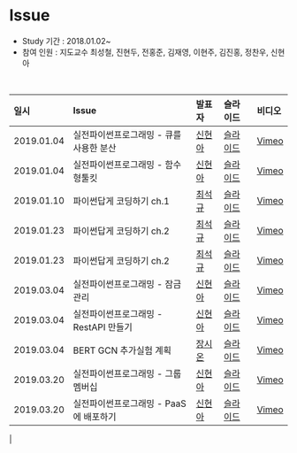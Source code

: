 # Issue

- Study 기간 : 2018.01.02~
- 참여 인원 : 지도교수 최성철, 진현두, 전홍준, 김재영, 이현주, 김진홍, 정찬우, 신현아

<br>

| 일시         | Issue                                             |                    발표자             | 슬라이드 | 비디오 |
| :--------- | :------------------------------------------------- | :----------------------------------- | :----- |  :---- |
| 2019.01.04 | 실전파이썬프로그래밍 - 큐를 사용한 분산| [신현아](https://github.com/HyunaShin) | [슬라이드](https://docs.google.com/presentation/d/1oRoh13UtDvECvd0HQc_E65AQj4AkFxAbM9rqYPz8xNI/edit#slide=id.p) |  [Vimeo](https://vimeo.com/309858699) |
| 2019.01.04 | 실전파이썬프로그래밍 - 함수형툴킷| [신현아](https://github.com/HyunaShin) | [슬라이드](https://docs.google.com/presentation/d/1FH3KBqbOjUSJLgmu0aECWk4gBlaAM4fdiZfilVeydMM/edit#slide=id.p) |  [Vimeo](https://vimeo.com/309858676) |
| 2019.01.10 | 파이썬답게 코딩하기 ch.1 | [최석규](https://github.com/choiseokkyu) | [슬라이드](https://drive.google.com/open?id=10L4KrwlmfRKN_2K_BGcRVhmpNLSyzVtn) |  [Vimeo](https://vimeo.com/314704530) |
| 2019.01.23 | 파이썬답게 코딩하기 ch.2 | [최석규](https://github.com/choiseokkyu) | [슬라이드](https://github.com/choiseokkyu/pythonic_code/blob/master/decorator.ipynb) |  [Vimeo](https://vimeo.com/314704590) | |
| 2019.01.23 | 파이썬답게 코딩하기 ch.2 | [최석규](https://github.com/choiseokkyu) | [슬라이드](https://github.com/choiseokkyu/pythonic_code/blob/master/decorator.ipynb) |  [Vimeo](https://vimeo.com/314704590) |
| 2019.03.04 |실전파이썬프로그래밍 - 잠금관리 | [신현아](https://github.com/HyunaShin) | [슬라이드](https://drive.google.com/open?id=1BIJdTq8G1eMypBDgXlj1WAs2dvK67x5D) |  [Vimeo](https://vimeo.com/329285703) |
| 2019.03.04 | 실전파이썬프로그래밍 - RestAPI 만들기 | [신현아](https://github.com/HyunaShin)| [슬라이드](https://drive.google.com/open?id=14vLOqGfp83nsUH8_4Q5wOuuczd82bv9j) |  [Vimeo](https://vimeo.com/329285690) |
| 2019.03.04 | BERT GCN 추가실험 계획 | [장시온](https://github.com/Janguck)| [슬라이드](https://drive.google.com/open?id=1nVVg6Irsfw-BB7iKAegmBRflft99b8kPkgGknzPNuvs) |  [Vimeo](https://vimeo.com/325370002/fa7d8cba54) |
| 2019.03.20 | 실전파이썬프로그래밍 - 그룹멤버십 | [신현아](https://github.com/HyunaShin)| [슬라이드](https://drive.google.com/open?id=1Irlh9Iap4OOUOIG9NTQm2gf5Cth69GG_C2IULPy4r4I) |  [Vimeo](https://vimeo.com/329285605) |
| 2019.03.20 | 실전파이썬프로그래밍 - PaaS에 배포하기 | [신현아](https://github.com/HyunaShin)| [슬라이드](https://drive.google.com/open?id=1WXNQH03xe07oTUWDKrwUFTMQXjeHqzkmBy-fry2Hlt0) |  [Vimeo](https://vimeo.com/329285653) |
|
